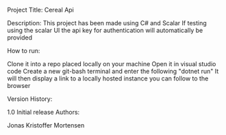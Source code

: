 Project Title: Cereal Api

Description: This project has been made using C# and Scalar
If testing using the scalar UI the api key for authentication will automatically be provided

How to run:

Clone it into a repo placed locally on your machine
Open it in visual studio code
Create a new git-bash terminal and enter the following "dotnet run"
It will then display a link to a locally hosted instance you can follow to the browser

Version History:

1.0
Initial release
Authors:

Jonas Kristoffer Mortensen
